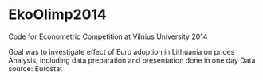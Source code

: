 EkoOlimp2014
============

Code for Econometric Competition at Vilnius University 2014

Goal was to investigate effect of Euro adoption in Lithuania on prices
Analysis, including data preparation and presentation done in one day
Data source: Eurostat

